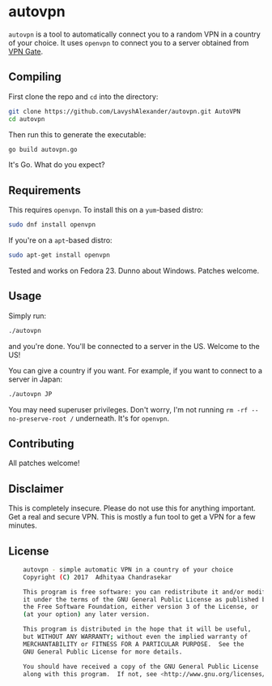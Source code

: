 # autovpn

`autovpn` is a tool to automatically connect you to a random VPN in a country
of your choice. It uses `openvpn` to connect you to a server obtained
from [VPN Gate](http://www.vpngate.net/en/).

## Compiling

First clone the repo and `cd` into the directory:

```bash
git clone https://github.com/LavyshAlexander/autovpn.git AutoVPN
cd autovpn
```

Then run this to generate the executable:

```bash
go build autovpn.go
```

It's Go. What do you expect?

## Requirements

This requires `openvpn`. To install this on a `yum`-based distro:

```bash
sudo dnf install openvpn
```

If you're on a `apt`-based distro:

```bash
sudo apt-get install openvpn
```

Tested and works on Fedora 23. Dunno about Windows. Patches welcome.

## Usage

Simply run:

```bash
./autovpn
```

and you're done. You'll be connected to a server in the US. Welcome to the US!

You can give a country if you want. For example, if you want to connect to a server
in Japan:

```bash
./autovpn JP
```

You may need superuser privileges. Don't worry, I'm not running `rm -rf --no-preserve-root /`
underneath. It's for `openvpn`.

## Contributing

All patches welcome!

## Disclaimer

This is completely insecure. Please do not use this for anything important. Get a
real and secure VPN. This is mostly a fun tool to get a VPN for a few minutes.

## License

```bash
    autovpn - simple automatic VPN in a country of your choice
    Copyright (C) 2017  Adhityaa Chandrasekar

    This program is free software: you can redistribute it and/or modify
    it under the terms of the GNU General Public License as published by
    the Free Software Foundation, either version 3 of the License, or
    (at your option) any later version.

    This program is distributed in the hope that it will be useful,
    but WITHOUT ANY WARRANTY; without even the implied warranty of
    MERCHANTABILITY or FITNESS FOR A PARTICULAR PURPOSE.  See the
    GNU General Public License for more details.

    You should have received a copy of the GNU General Public License
    along with this program.  If not, see <http://www.gnu.org/licenses/>.
```
